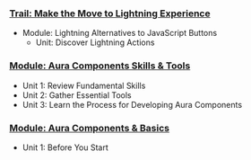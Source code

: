 ### [Trail: Make the Move to Lightning Experience](https://trailhead.salesforce.com/content/learn/trails/lex_admin_migration)
- Module: Lightning Alternatives to JavaScript Buttons
    - Unit: Discover Lightning Actions

### [Module: Aura Components Skills & Tools](https://trailhead.salesforce.com/content/learn/modules/lex_dev_lc_vf_fundamentals)
- Unit 1: Review Fundamental Skills
- Unit 2: Gather Essential Tools
- Unit 3: Learn the Process for Developing Aura Components

### [Module: Aura Components & Basics](https://trailhead.salesforce.com/content/learn/modules/lex_dev_lc_basics)
- Unit 1: Before You Start

